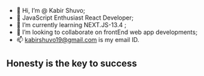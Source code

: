 - 👋 Hi, I’m @ Kabir Shuvo;
- 👀 JavaScript Enthusiast React Developer;
- 🌱 I’m currently learning NEXT.JS-13.4 ;
- 💞️ I’m looking to collaborate on frontEnd web app developments;
- 📫 kabirshuvo19@gmail.com is my email ID. 

<h2> Honesty is the key to success </h2>

<!---
kabirshuvo/kabirshuvo is a ✨ special ✨ repository because its `README.md` (this file) appears on your GitHub profile.
You can click the Preview link to take a look at your changes.
--->
